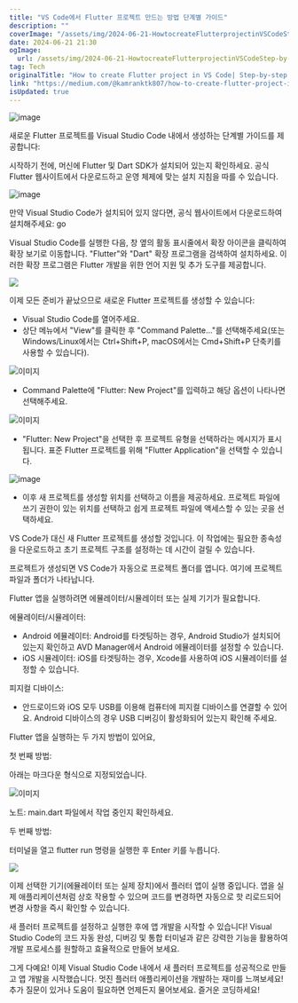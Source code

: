 ```yaml
---
title: "VS Code에서 Flutter 프로젝트 만드는 방법 단계별 가이드"
description: ""
coverImage: "/assets/img/2024-06-21-HowtocreateFlutterprojectinVSCodeStep-by-stepcompleteguide_0.png"
date: 2024-06-21 21:30
ogImage: 
  url: /assets/img/2024-06-21-HowtocreateFlutterprojectinVSCodeStep-by-stepcompleteguide_0.png
tag: Tech
originalTitle: "How to create Flutter project in VS Code| Step-by-step complete guide"
link: "https://medium.com/@kamranktk807/how-to-create-flutter-project-in-vs-code-step-by-step-complete-guide-466e22b235ef"
isUpdated: true
---
```






![image](/assets/img/2024-06-21-HowtocreateFlutterprojectinVSCodeStep-by-stepcompleteguide_0.png)

새로운 Flutter 프로젝트를 Visual Studio Code 내에서 생성하는 단계별 가이드를 제공합니다:

시작하기 전에, 머신에 Flutter 및 Dart SDK가 설치되어 있는지 확인하세요. 공식 Flutter 웹사이트에서 다운로드하고 운영 체제에 맞는 설치 지침을 따를 수 있습니다.

![image](/assets/img/2024-06-21-HowtocreateFlutterprojectinVSCodeStep-by-stepcompleteguide_1.png)

<div class="content-ad"></div>

만약 Visual Studio Code가 설치되어 있지 않다면, 공식 웹사이트에서 다운로드하여 설치해주세요: go

Visual Studio Code를 실행한 다음, 창 옆의 활동 표시줄에서 확장 아이콘을 클릭하여 확장 보기로 이동합니다. "Flutter"와 "Dart" 확장 프로그램을 검색하여 설치하세요. 이러한 확장 프로그램은 Flutter 개발을 위한 언어 지원 및 추가 도구를 제공합니다.

<img src="/assets/img/2024-06-21-HowtocreateFlutterprojectinVSCodeStep-by-stepcompleteguide_2.png" />

이제 모든 준비가 끝났으므로 새로운 Flutter 프로젝트를 생성할 수 있습니다:

<div class="content-ad"></div>

- Visual Studio Code를 열어주세요.
- 상단 메뉴에서 "View"를 클릭한 후 "Command Palette..."를 선택해주세요(또는 Windows/Linux에서는 Ctrl+Shift+P, macOS에서는 Cmd+Shift+P 단축키를 사용할 수 있습니다).

![이미지](/assets/img/2024-06-21-HowtocreateFlutterprojectinVSCodeStep-by-stepcompleteguide_3.png)

- Command Palette에 "Flutter: New Project"를 입력하고 해당 옵션이 나타나면 선택해주세요.

![이미지](/assets/img/2024-06-21-HowtocreateFlutterprojectinVSCodeStep-by-stepcompleteguide_4.png)

<div class="content-ad"></div>

- "Flutter: New Project"을 선택한 후 프로젝트 유형을 선택하라는 메시지가 표시됩니다. 표준 Flutter 프로젝트를 위해 "Flutter Application"을 선택할 수 있습니다.

![image](/assets/img/2024-06-21-HowtocreateFlutterprojectinVSCodeStep-by-stepcompleteguide_5.png)

- 이후 새 프로젝트를 생성할 위치를 선택하고 이름을 제공하세요. 프로젝트 파일에 쓰기 권한이 있는 위치를 선택하고 쉽게 프로젝트 파일에 액세스할 수 있는 곳을 선택하세요.

VS Code가 대신 새 Flutter 프로젝트를 생성할 것입니다. 이 작업에는 필요한 종속성을 다운로드하고 초기 프로젝트 구조를 설정하는 데 시간이 걸릴 수 있습니다.

<div class="content-ad"></div>

프로젝트가 생성되면 VS Code가 자동으로 프로젝트 폴더를 엽니다. 여기에 프로젝트 파일과 폴더가 나타납니다.

Flutter 앱을 실행하려면 에뮬레이터/시뮬레이터 또는 실제 기기가 필요합니다.

에뮬레이터/시뮬레이터:

- Android 에뮬레이터: Android를 타겟팅하는 경우, Android Studio가 설치되어 있는지 확인하고 AVD Manager에서 Android 에뮬레이터를 설정할 수 있습니다.
- iOS 시뮬레이터: iOS를 타겟팅하는 경우, Xcode를 사용하여 iOS 시뮬레이터를 설정할 수 있습니다.

<div class="content-ad"></div>

피지컬 디바이스:

- 안드로이드와 iOS 모두 USB를 이용해 컴퓨터에 피지컬 디바이스를 연결할 수 있어요. Android 디바이스의 경우 USB 디버깅이 활성화되어 있는지 확인해 주세요.

Flutter 앱을 실행하는 두 가지 방법이 있어요,

첫 번째 방법:

<div class="content-ad"></div>

아래는 마크다운 형식으로 지정되었습니다.


![이미지](/assets/img/2024-06-21-HowtocreateFlutterprojectinVSCodeStep-by-stepcompleteguide_6.png)

노트: main.dart 파일에서 작업 중인지 확인하세요.

두 번째 방법:

터미널을 열고 flutter run 명령을 실행한 후 Enter 키를 누릅니다.


<div class="content-ad"></div>

<img src="/assets/img/2024-06-21-HowtocreateFlutterprojectinVSCodeStep-by-stepcompleteguide_7.png" />

이제 선택한 기기(에뮬레이터 또는 실제 장치)에서 플러터 앱이 실행 중입니다. 앱을 실제 애플리케이션처럼 상호 작용할 수 있으며 코드를 변경하면 자동으로 핫 리로드되어 변경 사항을 즉시 확인할 수 있습니다.

새 플러터 프로젝트를 설정하고 실행한 후에 앱 개발을 시작할 수 있습니다! Visual Studio Code의 코드 자동 완성, 디버깅 및 통합 터미널과 같은 강력한 기능을 활용하여 개발 프로세스를 원할하고 효율적으로 만들어 보세요.

그게 다예요! 이제 Visual Studio Code 내에서 새 플러터 프로젝트를 성공적으로 만들고 앱 개발을 시작했습니다. 멋진 플러터 애플리케이션을 개발하는 재미를 느껴보세요! 추가 질문이 있거나 도움이 필요하면 언제든지 물어보세요. 즐거운 코딩하세요!